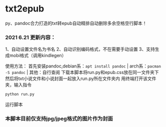 # txt2epub
py、pandoc合力打造的txt转epub自动精排自动删除多余空格空行脚本！

### 2021 6.21  更新内容：
1、自动设置文件名为书名
2、自动识别编码格式，不在需要手动设置
3、支持生成mobi格式（调用kindlegen）

使用方法：
首先安装pandoc,debian系：<code>apt install pandoc</code> | arch系：<code>pacman -S pandoc</code> | 其他：自行查阅
下载本脚本将run.py和epub.css放在同一文件夹下
然后将txt小说文件和小说封面一起放入run.py所在文件夹内
用终端打开该文件夹，输入指令
```bash
python run.py
```
运行脚本
### 本脚本目前仅支持jpg/jpeg格式的图片作为封面
